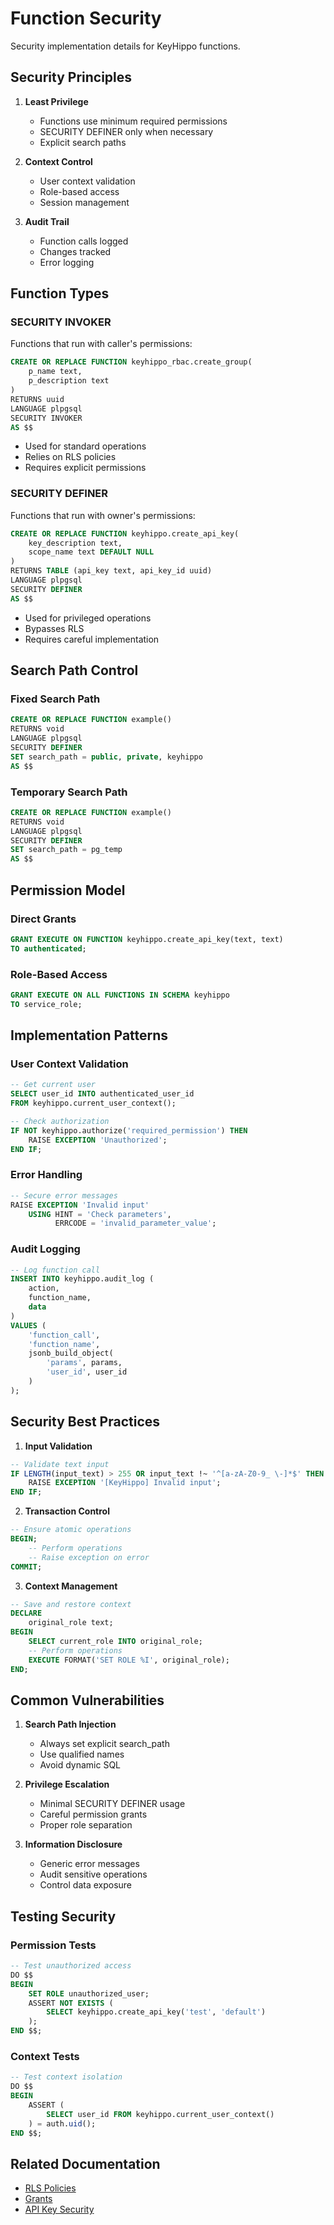 # Function Security

Security implementation details for KeyHippo functions.

## Security Principles

1. **Least Privilege**
   - Functions use minimum required permissions
   - SECURITY DEFINER only when necessary
   - Explicit search paths

2. **Context Control**
   - User context validation
   - Role-based access
   - Session management

3. **Audit Trail**
   - Function calls logged
   - Changes tracked
   - Error logging

## Function Types

### SECURITY INVOKER

Functions that run with caller's permissions:

```sql
CREATE OR REPLACE FUNCTION keyhippo_rbac.create_group(
    p_name text,
    p_description text
)
RETURNS uuid
LANGUAGE plpgsql
SECURITY INVOKER
AS $$
```

- Used for standard operations
- Relies on RLS policies
- Requires explicit permissions

### SECURITY DEFINER

Functions that run with owner's permissions:

```sql
CREATE OR REPLACE FUNCTION keyhippo.create_api_key(
    key_description text,
    scope_name text DEFAULT NULL
)
RETURNS TABLE (api_key text, api_key_id uuid)
LANGUAGE plpgsql
SECURITY DEFINER
AS $$
```

- Used for privileged operations
- Bypasses RLS
- Requires careful implementation

## Search Path Control

### Fixed Search Path

```sql
CREATE OR REPLACE FUNCTION example()
RETURNS void
LANGUAGE plpgsql
SECURITY DEFINER
SET search_path = public, private, keyhippo
AS $$
```

### Temporary Search Path

```sql
CREATE OR REPLACE FUNCTION example()
RETURNS void
LANGUAGE plpgsql
SECURITY DEFINER
SET search_path = pg_temp
AS $$
```

## Permission Model

### Direct Grants

```sql
GRANT EXECUTE ON FUNCTION keyhippo.create_api_key(text, text)
TO authenticated;
```

### Role-Based Access

```sql
GRANT EXECUTE ON ALL FUNCTIONS IN SCHEMA keyhippo
TO service_role;
```

## Implementation Patterns

### User Context Validation

```sql
-- Get current user
SELECT user_id INTO authenticated_user_id
FROM keyhippo.current_user_context();

-- Check authorization
IF NOT keyhippo.authorize('required_permission') THEN
    RAISE EXCEPTION 'Unauthorized';
END IF;
```

### Error Handling

```sql
-- Secure error messages
RAISE EXCEPTION 'Invalid input'
    USING HINT = 'Check parameters',
          ERRCODE = 'invalid_parameter_value';
```

### Audit Logging

```sql
-- Log function call
INSERT INTO keyhippo.audit_log (
    action,
    function_name,
    data
)
VALUES (
    'function_call',
    'function_name',
    jsonb_build_object(
        'params', params,
        'user_id', user_id
    )
);
```

## Security Best Practices

1. **Input Validation**
```sql
-- Validate text input
IF LENGTH(input_text) > 255 OR input_text !~ '^[a-zA-Z0-9_ \-]*$' THEN
    RAISE EXCEPTION '[KeyHippo] Invalid input';
END IF;
```

2. **Transaction Control**
```sql
-- Ensure atomic operations
BEGIN;
    -- Perform operations
    -- Raise exception on error
COMMIT;
```

3. **Context Management**
```sql
-- Save and restore context
DECLARE
    original_role text;
BEGIN
    SELECT current_role INTO original_role;
    -- Perform operations
    EXECUTE FORMAT('SET ROLE %I', original_role);
END;
```

## Common Vulnerabilities

1. **Search Path Injection**
   - Always set explicit search_path
   - Use qualified names
   - Avoid dynamic SQL

2. **Privilege Escalation**
   - Minimal SECURITY DEFINER usage
   - Careful permission grants
   - Proper role separation

3. **Information Disclosure**
   - Generic error messages
   - Audit sensitive operations
   - Control data exposure

## Testing Security

### Permission Tests
```sql
-- Test unauthorized access
DO $$
BEGIN
    SET ROLE unauthorized_user;
    ASSERT NOT EXISTS (
        SELECT keyhippo.create_api_key('test', 'default')
    );
END $$;
```

### Context Tests
```sql
-- Test context isolation
DO $$
BEGIN
    ASSERT (
        SELECT user_id FROM keyhippo.current_user_context()
    ) = auth.uid();
END $$;
```

## Related Documentation

- [RLS Policies](rls_policies.md)
- [Grants](grants.md)
- [API Key Security](../../guides/api_key_patterns.md)
